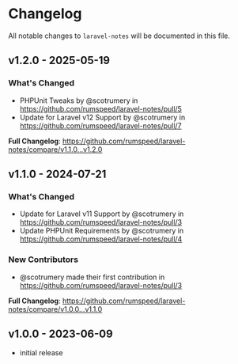 # Changelog

All notable changes to `laravel-notes` will be documented in this file.

## v1.2.0 - 2025-05-19

### What's Changed

* PHPUnit Tweaks by @scotrumery in https://github.com/rumspeed/laravel-notes/pull/5
* Update for Laravel v12 Support by @scotrumery in https://github.com/rumspeed/laravel-notes/pull/7

**Full Changelog**: https://github.com/rumspeed/laravel-notes/compare/v1.1.0...v1.2.0

## v1.1.0 - 2024-07-21

### What's Changed

* Update for Laravel v11 Support by @scotrumery in https://github.com/rumspeed/laravel-notes/pull/3
* Update PHPUnit Requirements by @scotrumery in https://github.com/rumspeed/laravel-notes/pull/4

### New Contributors

* @scotrumery made their first contribution in https://github.com/rumspeed/laravel-notes/pull/3

**Full Changelog**: https://github.com/rumspeed/laravel-notes/compare/v1.0.0...v1.1.0

## v1.0.0 - 2023-06-09

- initial release
